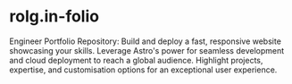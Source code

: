 # rolg.in-folio
Engineer Portfolio Repository: Build and deploy a fast, responsive website showcasing your skills. Leverage Astro's power for seamless development and cloud deployment to reach a global audience. Highlight projects, expertise, and customisation options for an exceptional user experience.
